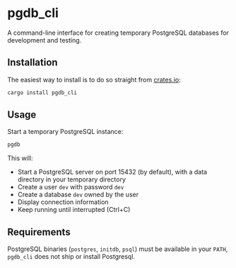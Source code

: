 # pgdb_cli

A command-line interface for creating temporary PostgreSQL databases for development and testing.

## Installation

The easiest way to install is to do so straight from [crates.io](https://crates.io/crates/pgdb_cli):

```bash
cargo install pgdb_cli
```

## Usage

Start a temporary PostgreSQL instance:

```bash
pgdb
```

This will:

- Start a PostgreSQL server on port 15432 (by default), with a data directory in your temporary directory
- Create a user `dev` with password `dev`
- Create a database `dev` owned by the user
- Display connection information
- Keep running until interrupted (Ctrl+C)

## Requirements

PostgreSQL binaries (`postgres`, `initdb`, `psql`) must be available in your `PATH`, `pgdb_cli` does not ship or install
Postgresql.
